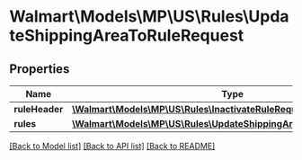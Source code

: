 # Walmart\Models\MP\US\Rules\UpdateShippingAreaToRuleRequest

## Properties

Name | Type | Description | Notes
------------ | ------------- | ------------- | -------------
**ruleHeader** | [**\Walmart\Models\MP\US\Rules\InactivateRuleRequestRuleHeader**](InactivateRuleRequestRuleHeader.md) |  | [optional]
**rules** | [**\Walmart\Models\MP\US\Rules\UpdateShippingAreaToRuleRequestRules**](UpdateShippingAreaToRuleRequestRules.md) |  | [optional]


[[Back to Model list]](./) [[Back to API list]](../../../../../README.md#supported-apis) [[Back to README]](../../../../../README.md)
